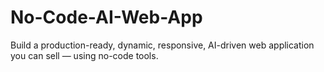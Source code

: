 # No-Code-AI-Web-App
Build a production-ready, dynamic, responsive, AI-driven web application you can sell — using no-code tools.
